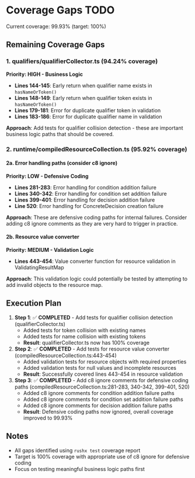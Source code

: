 # Coverage Gaps TODO

Current coverage: 99.93% (target: 100%)

## Remaining Coverage Gaps

### 1. qualifiers/qualifierCollector.ts (94.24% coverage)
**Priority: HIGH - Business Logic**
- **Lines 144-145**: Early return when qualifier name exists in `hasNameOrToken()`
- **Lines 148-149**: Early return when qualifier token exists in `hasNameOrToken()`
- **Lines 179-181**: Error for duplicate qualifier token in validation
- **Lines 183-186**: Error for duplicate qualifier name in validation

**Approach**: Add tests for qualifier collision detection - these are important business logic paths that should be covered.

### 2. runtime/compiledResourceCollection.ts (95.92% coverage)

#### 2a. Error handling paths (consider c8 ignore)
**Priority: LOW - Defensive Coding**
- **Lines 281-283**: Error handling for condition addition failure
- **Lines 340-342**: Error handling for condition set addition failure  
- **Lines 399-401**: Error handling for decision addition failure
- **Line 520**: Error handling for ConcreteDecision creation failure

**Approach**: These are defensive coding paths for internal failures. Consider adding c8 ignore comments as they are very hard to trigger in practice.

#### 2b. Resource value converter
**Priority: MEDIUM - Validation Logic**
- **Lines 443-454**: Value converter function for resource validation in ValidatingResultMap

**Approach**: This validation logic could potentially be tested by attempting to add invalid objects to the resource map.

## Execution Plan

1. **Step 1**: ✅ **COMPLETED** - Add tests for qualifier collision detection (qualifierCollector.ts)
   - Added tests for token collision with existing names
   - Added tests for name collision with existing tokens  
   - **Result**: qualifierCollector.ts now has 100% coverage
2. **Step 2**: ✅ **COMPLETED** - Add tests for resource value converter (compiledResourceCollection.ts:443-454)
   - Added validation tests for resource objects with required properties
   - Added validation tests for null values and incomplete resources
   - **Result**: Successfully covered lines 443-454 in resource validation
3. **Step 3**: ✅ **COMPLETED** - Add c8 ignore comments for defensive coding paths (compiledResourceCollection.ts:281-283, 340-342, 399-401, 520)
   - Added c8 ignore comments for condition addition failure paths
   - Added c8 ignore comments for condition set addition failure paths
   - Added c8 ignore comments for decision addition failure paths
   - **Result**: Defensive coding paths now ignored, overall coverage improved to 99.93%

## Notes
- All gaps identified using `rushx test` coverage report
- Target is 100% coverage with appropriate use of c8 ignore for defensive coding
- Focus on testing meaningful business logic paths first